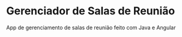 # Gerenciador de Salas de Reunião

App de gerenciamento de salas de reunião feito com Java e Angular
